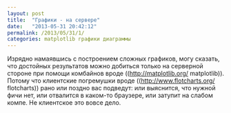 ```yaml
---
layout: post
title:  "Графики - на сервере"
date:   "2013-05-31 20:42:12"
permalink: /2013/05/31/1/
categories: matplotlib графики диаграммы
---
```

Изрядно намаявшись с построением сложных графиков, могу сказать, что достойных результатов можно добиться только на серверной стороне при помощи комбайнов вроде ((http://matplotlib.org/ matplotlib)). Потому что клиентские погремушки вроде ((http://www.flotcharts.org/ flotcharts)) рано или поздно вас подведут: или выяснится, что нужной фичи нет, или отвалится в каком-то браузере, или затупит на слабом компе.
Не клиентское это вовсе дело.


